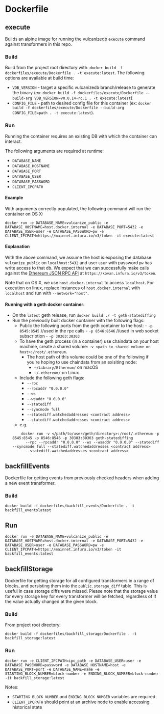 # Dockerfile

## execute
Builds an alpine image for running the vulcanizedb `execute` command against transformers in this repo.

### Build
Build from the project root directory with: `docker build -f dockerfiles/execute/Dockerfile . -t execute:latest`.
The following options are available at build time:
- `VDB_VERSION` - target a specific vulcanizedb branch/release to generate the binary (ex: `docker build -f dockerfiles/execute/Dockerfile --build-arg VDB_VERSION=v0.0.14-rc.1 . -t execute:latest`).
- `CONFIG_FILE` - path to desired config file for this container (ex: `docker build -f dockerfiles/execute/Dockerfile --build-arg CONFIG_FILE=path . -t execute:latest`).

### Run
Running the container requires an existing DB with which the container can interact.

The following arguments are required at runtime:

- `DATABASE_NAME`
- `DATABASE_HOSTNAME`
- `DATABASE_PORT`
- `DATABASE_USER`
- `DATABASE_PASSWORD`
- `CLIENT_IPCPATH`

#### Example

With arguments correctly populated, the following command will run the container on OS X:

```
docker run -e DATABASE_NAME=vulcanize_public -e DATABASE_HOSTNAME=host.docker.internal -e DATABASE_PORT=5432 -e DATABASE_USER=user -e DATABASE_PASSWORD=pw -e CLIENT_IPCPATH=https://mainnet.infura.io/v3/token -it execute:latest
```

#### Explanation

With the above command, we assume the host is exposing the database `vulcanize_public` on `localhost:5432` and user `user` with password `pw` has write access to that db.
We expect that we can successfully make calls against the [Ethereum JSON RPC API](https://github.com/ethereum/wiki/wiki/JSON-RPC) at `https://kovan.infura.io/v3/token`.

Note that on OS X, we use `host.docker.internal` to access `localhost`.
For execution on linux, replace instances of `host.docker.internal` with `localhost` and run with `--network="host"`.

#### Running with a geth docker container:
- On the `latest` geth release, run `docker build ./ -t geth-statediffing`
- Run the previously built docker container with the following flags:
    - Public the following ports from the geth container to the host:
          - `-p 8545:8545` //used in the rpc calls
          - `-p 8546:8546` //used in web socket subscription
          - `-p 30303:30303`
    - To have the geth process (in a container) use chaindata on your host machine, create a shared volume: `-v <path to shared volume on host>:/root/.ethereum`.
        - The host path of this volume could be one of the following if you're hoping to use chaindata from an exisiting node:
           - `~/Library/Ethereum/` on macOS
           - `~/.ethereum/` on Linux
     - Include the following geth flags:
        - `--rpc`
        - `--rpcaddr "0.0.0.0"`
        - `--ws`
        - `--wsaddr "0.0.0.0"`
        - `--statediff`
        - `--syncmode full`
        - `--statediff.watchedaddresses <contract address>`
        - `--statediff.watchedaddresses <contract address>`
    - e.g.
    ```shell script
        docker run -v </path/to/user/geth/directory>:/root/.ethereum -p 8545:8545 -p 8546:8546 -p 30303:30303 geth-statediffing
          --rpc --rpcaddr "0.0.0.0" --ws --wsaddr "0.0.0.0" --statediff --syncmode full --statediff.watchedaddresses <contract address>
          --statediff.watchedaddresses <contract address>
    ```
  
## backfillEvents
Dockerfile for getting events from previously checked headers when adding a new event transformer.


### Build
`docker build -f dockerfiles/backfill_events/Dockerfile . -t backfill_eventslatest`

## Run
```
docker run -e DATABASE_NAME=vulcanize_public -e DATABASE_HOSTNAME=host.docker.internal -e DATABASE_PORT=5432 -e DATABASE_USER=user -e DATABASE_PASSWORD=pw -e CLIENT_IPCPATH=https://mainnet.infura.io/v3/token -it backfill_events:latest
```

## backfillStorage
Dockerfile for getting storage for all configured transformers in a range of blocks, and persisting them into the
`public.storage_diff` table. This is useful in case storage diffs were missed. Please note that the storage value for
every storage key for every transformer will be fetched, regardless of if the value actually changed at the given block.

### Build
From project root directory:
```
docker build -f dockerfiles/backfill_storage/Dockerfile . -t backfill_storage:latest
```

### Run
```
docker run -e CLIENT_IPCPATH=ipc_path -e DATABASE_USER=user -e DATABASE_PASSWORD=password -e DATABASE_HOSTNAME=host -e DATABASE_PORT=port -e DATABASE_NAME=name -e STARTING_BLOCK_NUMBER=block-number -e ENDING_BLOCK_NUMBER=block-number -it backfill_storage:latest
```
Notes:
- `STARTING_BLOCK_NUMBER` and `ENDING_BLOCK_NUMBER` variables are required
- `CLIENT_IPCPATH` should point at an archive node to enable accessing historical state
